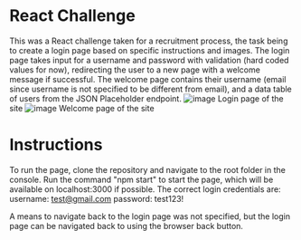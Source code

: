 # React Challenge
This was a React challenge taken for a recruitment process, the task being to create a login page based on specific instructions and images.
The login page takes input for a username and password with validation (hard coded values for now), redirecting the user to a new page with a welcome message if successful. The welcome page contains their username (email since username is not specified to be different from email), and a data table of users from the JSON Placeholder endpoint. 
![image](https://github.com/WilliamLongKing/ReactChallenge/assets/26048106/7672a125-b8dc-48a0-9b67-d43ac6586012)
Login page of the site
![image](https://github.com/WilliamLongKing/ReactChallenge/assets/26048106/730d6248-a53a-4dbd-9da7-e6aa1e10b8c4)
Welcome page of the site

# Instructions
To run the page, clone the repository and navigate to the root folder in the console. Run the command "npm start" to start the page, which will be available on localhost:3000 if possible. 
The correct login credentials are:
username: test@gmail.com
password: test123!

A means to navigate back to the login page was not specified, but the login page can be navigated back to using the browser back button. 
